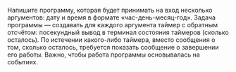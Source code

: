Напишите программу, которая будет принимать на вход несколько аргументов: дату и время в формате «час-день-месяц-год». Задача программы — создавать для каждого аргумента таймер с обратным отсчётом: посекундный вывод в терминал состояния таймеров (сколько осталось). По истечении какого-либо таймера, вместо сообщения о том, сколько осталось, требуется показать сообщение о завершении его работы. Важно, чтобы работа программы основывалась на событиях.
